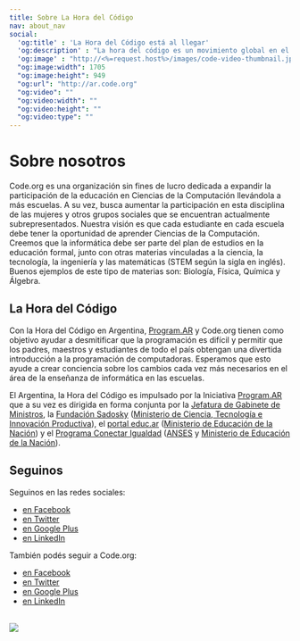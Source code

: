 ```yaml
--- 
title: Sobre La Hora del Código
nav: about_nav
social:
  'og:title' : 'La Hora del Código está al llegar'
  'og:description' : "La hora del código es un movimiento global en el que participan decenas de millones de estudiantes en más de 180 países y en más de 30 idiomas, con edades entre 4 y 104 años."
  'og:image' : "http://<%=request.host%>/images/code-video-thumbnail.jpg"
  "og:image:width": 1705
  "og:image:height": 949
  "og:url": "http://ar.code.org"
  "og:video": ""
  "og:video:width": ""
  "og:video:height": ""
  "og:video:type": ""
--- 
```


# Sobre nosotros 

Code.org es una organización sin fines de lucro dedicada a expandir la participación de la educación en Ciencias de la Computación llevándola a más escuelas. A su vez, busca aumentar la participación en esta disciplina de las mujeres y otros grupos sociales que se encuentran actualmente subrepresentados. Nuestra visión es que cada estudiante en cada escuela debe tener la oportunidad de aprender Ciencias de la Computación. Creemos que la informática debe ser parte del plan de estudios en la educación formal, junto con otras materias vinculadas a la ciencia, la tecnología, la ingeniería y las matemáticas (STEM según la sigla en inglés). Buenos ejemplos de este tipo de materias son: Biología, Física, Química y Álgebra. 

## La Hora del Código
Con la Hora del Código en Argentina, [Program.AR](http://program.ar) y Code.org tienen como objetivo ayudar a desmitificar que la programación es difícil y permitir que los padres, maestros y estudiantes de todo el país obtengan una divertida introducción a la programación de computadoras. Esperamos que esto ayude a crear conciencia sobre los cambios cada vez más necesarios en el área de la enseñanza de informática en las escuelas.

El Argentina, la Hora del Código es impulsado por la Iniciativa [Program.AR](http://program.ar) que a su vez es dirigida en forma conjunta por la [Jefatura de Gabinete de Ministros](http://www.jefatura.gob.ar/), la [Fundación Sadosky](http://www.fundacionsadosky.org.ar) ([Ministerio de Ciencia, Tecnología e Innovación Productiva](http://www.mincyt.gob.ar)), el [portal educ.ar](http://educ.ar) ([Ministerio de Educación de la Nación](http://portal.educacion.gov.ar/)) y el [Programa Conectar Igualdad](http://www.conectarigualdad.gob.ar/) ([ANSES](http://www.anses.gob.ar/) y [Ministerio de Educación de la Nación](http://portal.educacion.gov.ar/)).



## Seguinos 
Seguinos en las redes sociales: 

- [en Facebook](http://facebook.com/Programar2020)
- [en Twitter](http://twitter.com/Programar2020)
- [en Google Plus](https://plus.google.com/102830525383940742314)
- [en LinkedIn](https://www.linkedin.com/company/iniciativa-program-ar)

También podés seguir a Code.org: 

- [en Facebook](http://facebook.com/Code.org)
- [en Twitter](http://twitter.com/codeorg)
- [en Google Plus](https://plus.google.com/113408212816493509628)
- [en LinkedIn](http://www.linkedin.com/company/code-org)


<br /><a href="http://www.guidestar.org/organizations/46-0858543/code-org.aspx" target="_blank">
    <img src="http://widgets.guidestar.org/gximage2?o=9218725&l=v3" />
</a>

